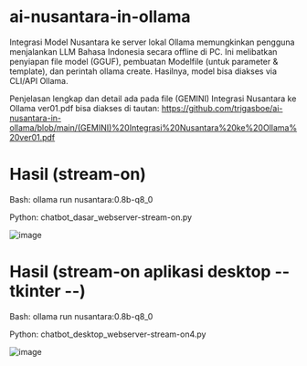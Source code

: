 # ai-nusantara-in-ollama
Integrasi Model Nusantara ke server lokal Ollama memungkinkan pengguna menjalankan LLM Bahasa Indonesia secara offline di PC. Ini melibatkan penyiapan file model (GGUF), pembuatan Modelfile (untuk parameter &amp; template), dan perintah ollama create. Hasilnya, model bisa diakses via CLI/API Ollama.

Penjelasan lengkap dan detail ada pada file (GEMINI) Integrasi Nusantara ke Ollama ver01.pdf bisa diakses di tautan:
https://github.com/trigasboe/ai-nusantara-in-ollama/blob/main/(GEMINI)%20Integrasi%20Nusantara%20ke%20Ollama%20ver01.pdf

# Hasil (stream-on)
Bash: ollama run nusantara:0.8b-q8_0

Python: chatbot_dasar_webserver-stream-on.py

![image](https://github.com/user-attachments/assets/e82d902a-3c6c-452e-82d7-324c263ec2fb)

# Hasil (stream-on aplikasi desktop -- tkinter --)
Bash: ollama run nusantara:0.8b-q8_0

Python: chatbot_desktop_webserver-stream-on4.py

![image](https://github.com/user-attachments/assets/98014eb3-6469-4014-8d52-090a2215abb1)
